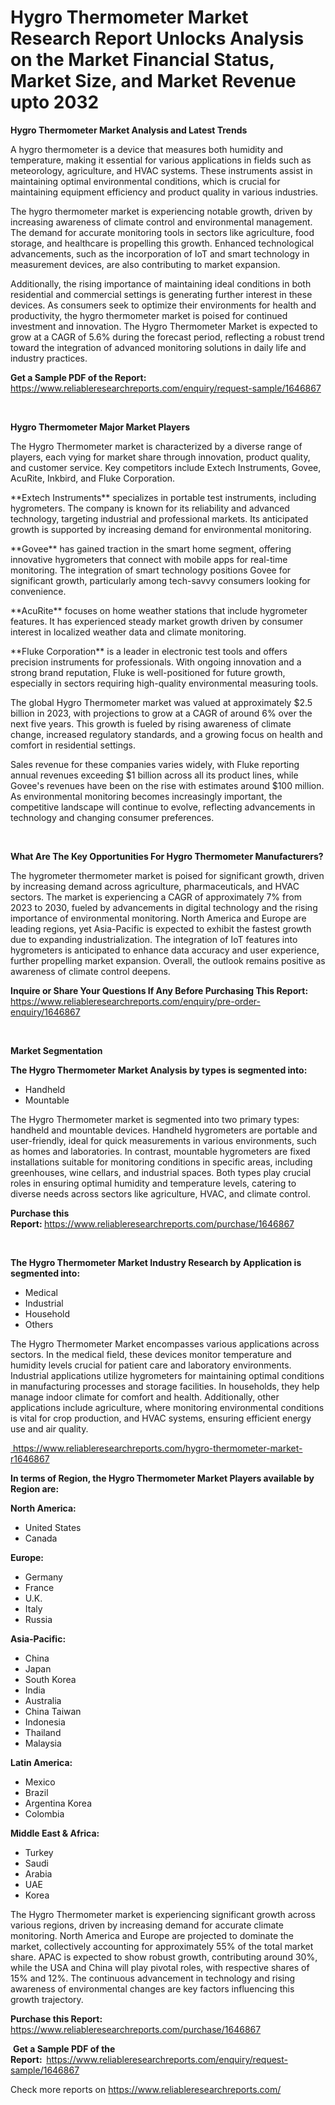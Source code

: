<p><h1>Hygro Thermometer Market Research Report Unlocks Analysis on the Market Financial Status, Market Size, and Market Revenue upto 2032</h1></p><p><strong>Hygro Thermometer Market Analysis and Latest Trends</strong></p>
<p><p>A hygro thermometer is a device that measures both humidity and temperature, making it essential for various applications in fields such as meteorology, agriculture, and HVAC systems. These instruments assist in maintaining optimal environmental conditions, which is crucial for maintaining equipment efficiency and product quality in various industries.</p><p>The hygro thermometer market is experiencing notable growth, driven by increasing awareness of climate control and environmental management. The demand for accurate monitoring tools in sectors like agriculture, food storage, and healthcare is propelling this growth. Enhanced technological advancements, such as the incorporation of IoT and smart technology in measurement devices, are also contributing to market expansion.</p><p>Additionally, the rising importance of maintaining ideal conditions in both residential and commercial settings is generating further interest in these devices. As consumers seek to optimize their environments for health and productivity, the hygro thermometer market is poised for continued investment and innovation. The Hygro Thermometer Market is expected to grow at a CAGR of 5.6% during the forecast period, reflecting a robust trend toward the integration of advanced monitoring solutions in daily life and industry practices.</p></p>
<p><strong>Get a Sample PDF of the Report:&nbsp;</strong> <a href="https://www.reliableresearchreports.com/enquiry/request-sample/1646867?utm_campaign=3020&utm_medium=2&utm_source=Github&utm_content=ia&utm_term=11042025&utm_id=hygro-thermometer">https://www.reliableresearchreports.com/enquiry/request-sample/1646867</a></p>
<p>&nbsp;</p>
<p><strong>Hygro Thermometer Major Market Players</strong></p>
<p><p>The Hygro Thermometer market is characterized by a diverse range of players, each vying for market share through innovation, product quality, and customer service. Key competitors include Extech Instruments, Govee, AcuRite, Inkbird, and Fluke Corporation.</p><p>**Extech Instruments** specializes in portable test instruments, including hygrometers. The company is known for its reliability and advanced technology, targeting industrial and professional markets. Its anticipated growth is supported by increasing demand for environmental monitoring.</p><p>**Govee** has gained traction in the smart home segment, offering innovative hygrometers that connect with mobile apps for real-time monitoring. The integration of smart technology positions Govee for significant growth, particularly among tech-savvy consumers looking for convenience.</p><p>**AcuRite** focuses on home weather stations that include hygrometer features. It has experienced steady market growth driven by consumer interest in localized weather data and climate monitoring. </p><p>**Fluke Corporation** is a leader in electronic test tools and offers precision instruments for professionals. With ongoing innovation and a strong brand reputation, Fluke is well-positioned for future growth, especially in sectors requiring high-quality environmental measuring tools.</p><p>The global Hygro Thermometer market was valued at approximately $2.5 billion in 2023, with projections to grow at a CAGR of around 6% over the next five years. This growth is fueled by rising awareness of climate change, increased regulatory standards, and a growing focus on health and comfort in residential settings.</p><p>Sales revenue for these companies varies widely, with Fluke reporting annual revenues exceeding $1 billion across all its product lines, while Govee's revenues have been on the rise with estimates around $100 million. As environmental monitoring becomes increasingly important, the competitive landscape will continue to evolve, reflecting advancements in technology and changing consumer preferences.</p></p>
<p>&nbsp;</p>
<p><strong>What Are The Key Opportunities For Hygro Thermometer Manufacturers?</strong></p>
<p><p>The hygrometer thermometer market is poised for significant growth, driven by increasing demand across agriculture, pharmaceuticals, and HVAC sectors. The market is experiencing a CAGR of approximately 7% from 2023 to 2030, fueled by advancements in digital technology and the rising importance of environmental monitoring. North America and Europe are leading regions, yet Asia-Pacific is expected to exhibit the fastest growth due to expanding industrialization. The integration of IoT features into hygrometers is anticipated to enhance data accuracy and user experience, further propelling market expansion. Overall, the outlook remains positive as awareness of climate control deepens.</p></p>
<p><strong>Inquire or Share Your Questions If Any Before Purchasing This Report:</strong> <a href="https://www.reliableresearchreports.com/enquiry/pre-order-enquiry/1646867?utm_campaign=3020&utm_medium=2&utm_source=Github&utm_content=ia&utm_term=11042025&utm_id=hygro-thermometer">https://www.reliableresearchreports.com/enquiry/pre-order-enquiry/1646867</a></p>
<p>&nbsp;</p>
<p><strong>Market Segmentation</strong></p>
<p><strong>The Hygro Thermometer Market Analysis by types is segmented into:</strong></p>
<p><ul><li>Handheld</li><li>Mountable</li></ul></p>
<p><p>The Hygro Thermometer market is segmented into two primary types: handheld and mountable devices. Handheld hygrometers are portable and user-friendly, ideal for quick measurements in various environments, such as homes and laboratories. In contrast, mountable hygrometers are fixed installations suitable for monitoring conditions in specific areas, including greenhouses, wine cellars, and industrial spaces. Both types play crucial roles in ensuring optimal humidity and temperature levels, catering to diverse needs across sectors like agriculture, HVAC, and climate control.</p></p>
<p><strong>Purchase this Report:&nbsp;</strong><a href="https://www.reliableresearchreports.com/purchase/1646867?utm_campaign=3020&utm_medium=2&utm_source=Github&utm_content=ia&utm_term=11042025&utm_id=hygro-thermometer">https://www.reliableresearchreports.com/purchase/1646867</a></p>
<p>&nbsp;</p>
<p><strong>The Hygro Thermometer Market Industry Research by Application is segmented into:</strong></p>
<p><ul><li>Medical</li><li>Industrial</li><li>Household</li><li>Others</li></ul></p>
<p><p>The Hygro Thermometer Market encompasses various applications across sectors. In the medical field, these devices monitor temperature and humidity levels crucial for patient care and laboratory environments. Industrial applications utilize hygrometers for maintaining optimal conditions in manufacturing processes and storage facilities. In households, they help manage indoor climate for comfort and health. Additionally, other applications include agriculture, where monitoring environmental conditions is vital for crop production, and HVAC systems, ensuring efficient energy use and air quality.</p></p>
<p><a href="https://www.reliableresearchreports.com/hygro-thermometer-market-r1646867?utm_campaign=3020&utm_medium=2&utm_source=Github&utm_content=ia&utm_term=11042025&utm_id=hygro-thermometer">&nbsp;https://www.reliableresearchreports.com/hygro-thermometer-market-r1646867</a></p>
<p><strong>In terms of Region, the Hygro Thermometer Market Players available by Region are:</strong></p>
<p>
    <p> <strong> North America: </strong>
        <ul>
            <li>United States</li>
            <li>Canada</li>
        </ul>
        </p> 
    <p> <strong> Europe: </strong>
        <ul>
            <li>Germany</li>
            <li>France</li>
            <li>U.K.</li>
            <li>Italy</li>
            <li>Russia</li>
        </ul>
        </p> 
    <p> <strong> Asia-Pacific: </strong>
        <ul>
            <li>China</li>
            <li>Japan</li>
            <li>South Korea</li>
            <li>India</li>
            <li>Australia</li>
            <li>China Taiwan</li>
            <li>Indonesia</li>
            <li>Thailand</li>
            <li>Malaysia</li>
        </ul>
        </p> 
    <p> <strong> Latin America: </strong>
        <ul>
            <li>Mexico</li>
            <li>Brazil</li>
            <li>Argentina Korea</li>
            <li>Colombia</li>
        </ul>
        </p> 
    <p> <strong> Middle East & Africa: </strong>
        <ul>
            <li>Turkey</li>
            <li>Saudi</li>
            <li>Arabia</li>
            <li>UAE</li>
            <li>Korea</li>
        </ul>
    </p>
    </p>
<p><p>The Hygro Thermometer market is experiencing significant growth across various regions, driven by increasing demand for accurate climate monitoring. North America and Europe are projected to dominate the market, collectively accounting for approximately 55% of the total market share. APAC is expected to show robust growth, contributing around 30%, while the USA and China will play pivotal roles, with respective shares of 15% and 12%. The continuous advancement in technology and rising awareness of environmental changes are key factors influencing this growth trajectory.</p></p>
<p><strong>Purchase this Report: </strong><a href="https://www.reliableresearchreports.com/purchase/1646867?utm_campaign=3020&utm_medium=2&utm_source=Github&utm_content=ia&utm_term=11042025&utm_id=hygro-thermometer">https://www.reliableresearchreports.com/purchase/1646867</a></p>
<p>&nbsp;<strong>Get a Sample PDF of the Report:&nbsp;&nbsp;</strong><a href="https://www.reliableresearchreports.com/enquiry/request-sample/1646867?utm_campaign=3020&utm_medium=2&utm_source=Github&utm_content=ia&utm_term=11042025&utm_id=hygro-thermometer">https://www.reliableresearchreports.com/enquiry/request-sample/1646867</a></p>
<p><strong></strong></p>
<p>Check more reports on <a href="https://www.reliableresearchreports.com/?utm_campaign=3020&utm_medium=2&utm_source=Github&utm_content=ia&utm_term=11042025&utm_id=hygro-thermometer">https://www.reliableresearchreports.com/</a></p>